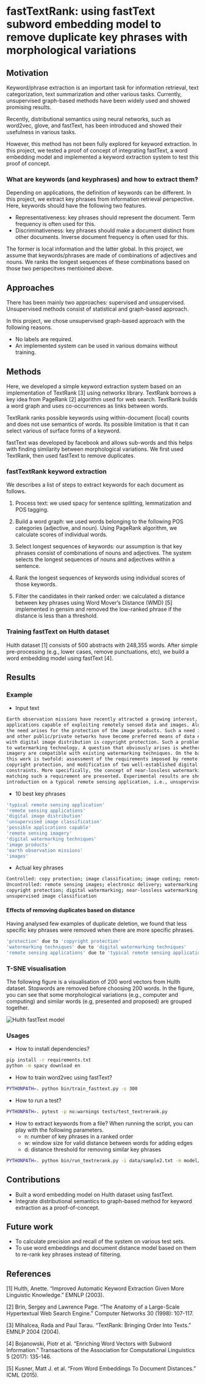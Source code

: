 # fastTextRank: using fastText subword embedding model to remove duplicate key phrases with morphological variations

## Motivation
Keyword/phrase extraction is an important task for information retrieval, text categorization, text summarization and other
various tasks. Currently, unsupervised graph-based methods have been widely used and showed promising results.

Recently, distributional semantics using neural networks, such as word2vec, glove, and fastText, has been introduced
and showed their usefulness in various tasks.
 
However, this method has not been fully explored for keyword extraction. In this project, we tested a proof of concept
of integrating fastText, a word embedding model and implemented a keyword extraction system to test this proof of
concept.

### What are keywords (and keyphrases) and how to extract them?
Depending on applications, the definition of keywords can be different. In this project, we extract key phrases
from information retrieval perspective. Here, keywords should have the following two features.

* Representativeness: key phrases should represent the document. Term frequency is often used for this.
* Discriminativeness: key phrases should make a document distinct from other documents.
Inverse document frequency is often used for this.

The former is local information and the latter global. In this project, we assume that keywords/phrases are made of combinations of adjectives and nouns. We ranks the longest sequences of these combinations based on those two perspecitves mentioined above.
   
## Approaches
There has been mainly two approaches: supervised and unsupervised. Unsupervised methods consist of statistical and
graph-based approach.

In this project, we chose unsupervised graph-based approach with the following reasons.

* No labels are required.
* An implemented system can be used in various domains without training.

## Methods
Here, we developed a simple keyword extraction system based on an implementation of TextRank [3] using networkx library.
TextRank borrows a key idea from PageRank [2] algorithm used for web search. TextRank builds a word graph and uses
co-occurrences as links between words.

TextRank ranks possible keywords using within-document (local) counts and does not use semantics of words.
Its possible limitation is that it can select various of surface forms of a keyword.

fastText was developed by facebook and allows sub-words and this helps with finding similarity between morphological
variations. We first used TextRank, then used fastText to remove duplicates.

### fastTextRank keyword extraction
We describes a list of steps to extract keywords for each document as follows.

1. Process text: we used spacy for sentence splitting, lemmatization and POS tagging.

2. Build a word graph: we used words belonging to the following POS categories (adjective, and noun). Using PageRank
algorithm, we calculate scores of individual words.

3. Select longest sequences of keywords: our assumption is that key phrases consist of combinations of nouns and
adjectives. The system selects the longest sequences of nouns and adjectives within a sentence.

4. Rank the longest sequences of keywords using individual scores of those keywords.

5. Filter the candidates in their ranked order: we calculated a distance between key phrases using
Word Mover’s Distance (WMD) [5] implemented in gensim and removed the low-ranked phrase if the distance is less than
a threshold.

### Training fastText on Hulth dataset
Hulth dataset [1] consists of 500 abstracts with 248,355 words. After simple pre-processing (e.g., lower cases, remove punctuations, etc),
we build a word embedding model using fastText [4].

## Results

### Example

- Input text
```bash
Earth observation missions have recently attracted a growing interest, mainly due to the large number of possible
applications capable of exploiting remotely sensed data and images. Along with the increase of market potential,
the need arises for the protection of the image products. Such a need is a very crucial one, because the Internet
and other public/private networks have become preferred means of data exchange. A critical issue arising when dealing
with digital image distribution is copyright protection. Such a problem has been largely addressed by resorting
to watermarking technology. A question that obviously arises is whether the requirements imposed by remote sensing
imagery are compatible with existing watermarking techniques. On the basis of these motivations, the contribution of
this work is twofold: assessment of the requirements imposed by remote sensing applications on watermark-based
copyright protection, and modification of two well-established digital watermarking techniques to meet such
constraints. More specifically, the concept of near-lossless watermarking is introduced and two possible algorithms
matching such a requirement are presented. Experimental results are shown to measure the impact of watermark
introduction on a typical remote sensing application, i.e., unsupervised image classification.
```
- 10 best key phrases
```bash
'typical remote sensing application'
'remote sensing applications'
'digital image distribution'
'unsupervised image classification'
'possible applications capable'
'remote sensing imagery'
'digital watermarking techniques'
'image products'
'earth observation missions'
'images'
```
- Actual key phrases
```bash
Controlled: copy protection; image classification; image coding; remote sensing
Uncontrolled: remote sensing images; electronic delivery; watermarking techniques; Earth observation missions;
copyright protection; digital watermarking; near-lossless watermarking; digital image distribution;
unsupervised image classification
```
#### Effects of removing duplicates based on distance
Having analysed few examples of duplicate deletion, we found that less specific key phrases were removed when there are more
specific phrases.
```bash
'protection' due to 'copyright protection'
'watermarking techniques' due to 'digital watermarking techniques'
'remote sensing applications' due to 'typical remote sensing application'
```

### T-SNE visualisation
The following figure is a visualisation of 200 word vectors from Hulth dataset. Stopwords are removed before choosing
200 words. In the figure, you can see that some morphological variations (e.g., computer and computing) and similar
words (e.g, presented and proposed) are grouped together.

![Hulth fastText model](image/fastText_word2vec.png "Words from Hulth 500 abstracts")

### Usages
* How to install dependencies?
```bash
pip install -r requirements.txt
python -m spacy download en
```

* How to train word2vec using fastText?

```bash
PYTHONPATH=. python bin/train_fasttext.py -s 300
```

* How to run a test?
```bash
PYTHONPATH=. pytest -p no:warnings tests/test_textrerank.py

```

* How to extract keywords from a file? When running the script, you can play with the following parameters.
    - n: number of key phrases in a ranked order
    - w: window size for valid distance between words for adding edges
    - d: distance threshold for removing similar key phrases
```bash
PYTHONPATH=. python bin/run_textrerank.py -i data/sample2.txt -m model/hulth.model -n 5 -w 3 -d 0.1
```


## Contributions
* Built a word embedding model on Hulth dataset using fastText.
* Integrate distributional semantics to graph-based method for keyword extraction as a proof-of-concept.

## Future work
* To calculate precision and recall of the system on various test sets.
* To use word embeddings and document distance model based on them to re-rank key phrases instead of filtering.

## References

[1] Hulth, Anette. “Improved Automatic Keyword Extraction Given More Linguistic Knowledge.” EMNLP (2003).

[2] Brin, Sergey and Lawrence Page. “The Anatomy of a Large-Scale Hypertextual Web Search Engine.” Computer Networks 30 (1998): 107-117.

[3] Mihalcea, Rada and Paul Tarau. “TextRank: Bringing Order Into Texts.” EMNLP 2004 (2004).

[4] Bojanowski, Piotr et al. “Enriching Word Vectors with Subword Information.” Transactions of the Association for Computational Linguistics 5 (2017): 135-146.

[5] Kusner, Matt J. et al. “From Word Embeddings To Document Distances.” ICML (2015).


